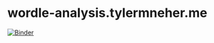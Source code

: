 # wordle-analysis.tylermneher.me

[![Binder](https://mybinder.org/badge_logo.svg)](https://mybinder.org/v2/gh/tylermneher/wordle-analysis.tylermneher.me/HEAD?labpath=index.ipynb)
